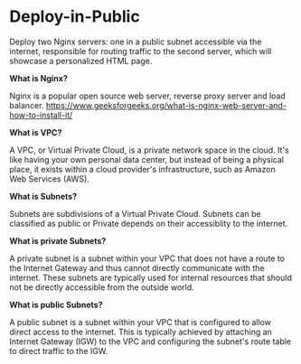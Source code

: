 # Deploy-in-Public

Deploy two Nginx servers: one in a public subnet accessible via the internet, responsible for routing traffic to the second server, which will showcase a personalized HTML page.

**What is Nginx?**

Nginx is a popular open source web server, reverse proxy server and load balancer.
https://www.geeksforgeeks.org/what-is-nginx-web-server-and-how-to-install-it/

**What is VPC?**

A VPC, or Virtual Private Cloud, is a private network space in the cloud. It's like having your own personal data center, but instead of being a physical place, it exists within a cloud provider's infrastructure, such as Amazon Web Services (AWS).

**What is Subnets?**

Subnets are subdivisions of a Virtual Private Cloud. Subnets can be classified as public or Private depends on their accessiblity to the internet.

**What is private Subnets?**

A private subnet is a subnet within your VPC that does not have a route to the Internet Gateway and thus cannot directly communicate with the internet. These subnets are typically used for internal resources that should not be directly accessible from the outside world.

**What is public Subnets?**

A public subnet is a subnet within your VPC that is configured to allow direct access to the internet. This is typically achieved by attaching an Internet Gateway (IGW) to the VPC and configuring the subnet's route table to direct traffic to the IGW.

